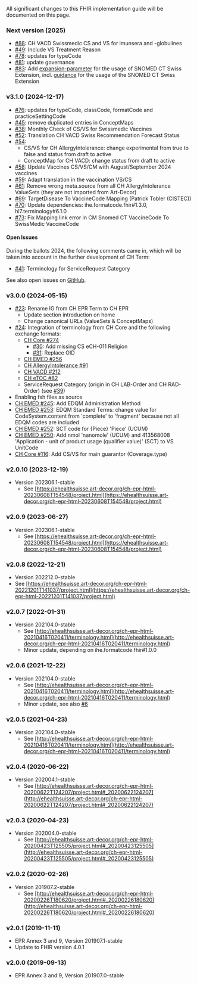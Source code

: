 
All significant changes to this FHIR implementation guide will be documented on this page.   

### Next version (2025)
* [#88](https://github.com/hl7ch/ch-term/issues/88): CH VACD Swissmedic CS and VS for imunsera and -globulines
* [#49](https://github.com/hl7ch/ch-term/issues/49): Include VS Treatment Reason
* [#78](https://github.com/hl7ch/ch-term/issues/78): updates for typeCode
* [#81](https://github.com/hl7ch/ch-term/issues/81): update governance
* [#83](https://github.com/hl7ch/ch-term/issues/83): Add [expansion-parameter](https://build.fhir.org/codesystem-guide-parameter-code.html#:~:text=expansion%2Dparameter,as%20SNOMED%20CT) for the usage of SNOMED CT Swiss Extension, incl. [guidance](guidance.html#snomed-ct-swiss-extension) for the usage of the SNOMED CT Swiss Extension

### v3.1.0 (2024-12-17) 
* [#76](https://github.com/hl7ch/ch-term/issues/76): updates for typeCode, classCode, formatCode and practiceSettingCode
* [#45](https://github.com/hl7ch/ch-term/issues/45): remove duplicated entries in ConceptMaps
* [#38](https://github.com/hl7ch/ch-term/issues/38): Monthly Check of CS/VS for Swissmedic Vaccines
* [#52](https://github.com/hl7ch/ch-term/issues/52): Translation CH VACD Swiss Recommendation Forecast Status
* [#54](https://github.com/hl7ch/ch-term/issues/54): 
   * CS/VS for CH AllergyIntolerance: change experimental from true to false and status from draft to active
   * ConceptMap for CH VACD: change status from draft to active 
* [#58](https://github.com/hl7ch/ch-term/issues/58): Update Vaccines CS/VS/CM with August/September 2024 vaccines
* [#59](https://github.com/hl7ch/ch-term/issues/59): Adapt translation in the vaccination VS/CS
* [#61](https://github.com/hl7ch/ch-term/issues/61): Remove wrong meta.source from all CH AllergyIntolerance ValueSets (they are not imported from Art-Decor)
* [#69](https://github.com/hl7ch/ch-term/issues/69): TargetDisease To VaccineCode Mapping (Patrick Tobler (CISTEC))
* [#70](https://github.com/hl7ch/ch-term/issues/70): Update dependencies: ihe.formatcode.fhir#1.3.0, hl7.terminology#6.1.0
* [#73](https://github.com/hl7ch/ch-term/issues/73): Fix Mapping link error in CM Snomed CT VaccineCode To SwissMedic VaccineCode
 

#### Open Issues
During the ballots 2024, the following comments came in, which will be taken into account in the further development of CH Term:

* [#41](https://github.com/hl7ch/ch-term/issues/41): Terminology for ServiceRequest Category

See also open issues on [GitHub](https://github.com/hl7ch/ch-term/issues).

### v3.0.0 (2024-05-15)
* [#23](https://github.com/hl7ch/ch-term/issues/23): Rename IG from CH EPR Term to CH EPR
   * Update section introduction on home
   * Change canonical URLs (ValueSets & ConceptMaps)
* [#24](https://github.com/hl7ch/ch-term/issues/24): Integration of terminology from CH Core and the following exchange formats:
   * [CH Core #274](https://github.com/hl7ch/ch-core/issues/274)
      * [#30](https://github.com/hl7ch/ch-term/issues/30): Add missing CS eCH-011 Religion
      * [#31](https://github.com/hl7ch/ch-term/issues/31): Replace OID
   * [CH EMED #256](https://github.com/hl7ch/ch-emed/issues/256)
   * [CH AllergyIntolerance #91](https://github.com/hl7ch/ch-allergyintolerance/issues/91)
   * [CH VACD #212](https://github.com/hl7ch/ch-vacd/issues/212)
   * [CH eTOC #82](https://github.com/hl7ch/ch-etoc/issues/82)
   * ServiceRequest Category (origin in CH LAB-Order and CH RAD-Order) (see [#39](https://github.com/hl7ch/ch-term/issues/39))
* Enabling fsh files as source
* [CH EMED #245](https://github.com/hl7ch/ch-emed/issues/245): Add EDQM Administration Method
* [CH EMED #253](https://github.com/hl7ch/ch-emed/issues/253): EDQM Standard Terms: change value for CodeSystem.content from 'complete' to 'fragment' because not all EDQM codes are included
* [CH EMED #252](https://github.com/hl7ch/ch-emed/issues/252): SCT code for {Piece} 'Piece' (UCUM)
* [CH EMED #250](https://github.com/hl7ch/ch-emed/issues/250): Add nmol 'nanomole' (UCUM) and 413568008 'Application - unit of product usage (qualifier value)' (SCT) to VS UnitCode
* [CH Core #116](https://github.com/hl7ch/ch-core/issues/116): Add CS/VS for main guarantor (Coverage.type)

### v2.0.10 (2023-12-19)
* Version 202306.1-stable
   * See [https://ehealthsuisse.art-decor.org/ch-epr-html-20230608T154548/project.html](https://ehealthsuisse.art-decor.org/ch-epr-html-20230608T154548/project.html)

### v2.0.9 (2023-06-27)
* Version 202306.1-stable
   * See [https://ehealthsuisse.art-decor.org/ch-epr-html-20230608T154548/project.html](https://ehealthsuisse.art-decor.org/ch-epr-html-20230608T154548/project.html)

### v2.0.8 (2022-12-21)
* 	Version 202212.0-stable
   * See [https://ehealthsuisse.art-decor.org/ch-epr-html-20221201T141037/project.html](https://ehealthsuisse.art-decor.org/ch-epr-html-20221201T141037/project.html)   

### v2.0.7 (2022-01-31)
* Version 202104.0-stable
   * See [http://ehealthsuisse.art-decor.org/ch-epr-html-20210416T020411/terminology.html](http://ehealthsuisse.art-decor.org/ch-epr-html-20210416T020411/terminology.html)
   * Minor update, depending on ihe.formatcode.fhir#1.0.0	

### v2.0.6 (2021-12-22)
* Version 202104.0-stable
   * See [http://ehealthsuisse.art-decor.org/ch-epr-html-20210416T020411/terminology.html](http://ehealthsuisse.art-decor.org/ch-epr-html-20210416T020411/terminology.html)
   * Minor update, see also [#6](https://github.com/hl7ch/ch-term/issues/6)	     

### v2.0.5 (2021-04-23)
* Version 202104.0-stable
   * See [http://ehealthsuisse.art-decor.org/ch-epr-html-20210416T020411/terminology.html](http://ehealthsuisse.art-decor.org/ch-epr-html-20210416T020411/terminology.html)    

### v2.0.4 (2020-06-22)
* Version 202004.1-stable
   * See [http://ehealthsuisse.art-decor.org/ch-epr-html-20200622T124207/project.html#_20200622124207](http://ehealthsuisse.art-decor.org/ch-epr-html-20200622T124207/project.html#_20200622124207)

### v2.0.3 (2020-04-23)
* Version 202004.0-stable
   * See [http://ehealthsuisse.art-decor.org/ch-epr-html-20200423T125505/project.html#_20200423125505](http://ehealthsuisse.art-decor.org/ch-epr-html-20200423T125505/project.html#_20200423125505)   

### v2.0.2 (2020-02-26)
* Version 201907.2-stable
   * See [http://ehealthsuisse.art-decor.org/ch-epr-html-20200226T180620/project.html#_20200226180620](http://ehealthsuisse.art-decor.org/ch-epr-html-20200226T180620/project.html#_20200226180620)  

### v2.0.1 (2019-11-11)
* EPR Annex 3 and 9, Version 201907.1-stable	
* Update to FHIR version 4.0.1

### v2.0.0 (2019-09-13)
* EPR Annex 3 and 9, Version 201907.0-stable	     
